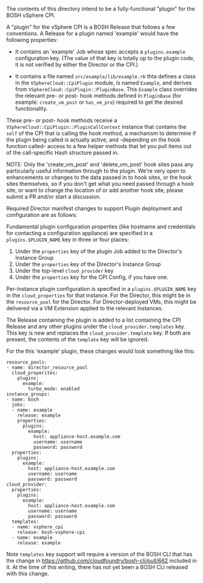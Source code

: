 The contents of this directory intend to be a fully-functional "plugin"
for the BOSH vSphere CPI.

A "plugin" for the vSphere CPI is a BOSH Release that follows a few
conventions. A Release for a plugin named 'example' would have the
following properties:

* It contains an 'example' Job whose spec accepts a
`plugins.example` configuration key. (The value of that key is
totally up to the plugin code, it is not verified by either the
Director or the CPI.)

* It contains a file named `src/example/lib/example.rb` thta
defines a class in the `VSphereCloud::CpiPlugin` module, is named
`Example`, and derives from `VSphereCloud::CpiPlugin::PluginBase`.
This `Example` class overrides the relevant pre- or post- hook
methods defined in `PluginBase` (for example: `create_vm_post` or
`has_vm_pre`) required to get the desired functionality.

These pre- or post- hook methods receive a
`VSphereCloud::CpiPlugin::PluginCallContext` instance that contains the
`self` of the CPI that is calling the hook method, a mechanism to
determine if the plugin being called is actually active, and -depending
on the hook function called- access to a few helper methods that let you
pull items out of the call-specific Hash structure passed in.

NOTE: Only the 'create_vm_post' and 'delete_vm_post' hook sites pass any
      particularly useful information through to the plugin. We're very
      open to enhancements or changes to the data passed in to hook sites,
      or the hook sites themselves,  so if you don't get what you need
      passed through a hook site, or want to change the location of or
      add another hook site, please submit a PR and/or start a discussion.

Required Director manifest changes to support Plugin deployment and
configuration are as follows:

Fundamental plugin configuration properties (like hostname and
credentials for contacting a configuration appliance) are specified in
a `plugins.$PLUGIN_NAME` key in three or four places:

1) Under the `properties` key of the plugin Job added to the Director's
Instance Group
2) Under the `properties` key of the Director's Instance Group
3) Under the top-level `cloud_provider` key
4) Under the `properties` key for the CPI Config, if you have one.

Per-Instance plugin configuration is specified in a
`plugins.$PLUGIN_NAME` key in the `cloud_properties` for that instance.
For the Director, this might be in the `resource_pool` for the Director.
For Director-deployed VMs, this might be delivered via a VM Extension
applied to the relevant Instances.

The Release containing the plugin is added to a list containing the CPI
Release and any other plugins under the `cloud_provider.templates` key.
This key is new and replaces the `cloud_provider.template` key. If both
are present, the contents of the `template` key will be ignored.

For the this 'example' plugin, these changes would look
something like this:
```
resource_pools:
- name: director_resource_pool
  cloud_properites:
    plugins:
      example:
        turbo_mode: enabled
instance_groups:
- name: bosh
  jobs:
  - name: example
    release: example
    properties:
      plugins:
        example:
          host: appliance-host.example.com
          username: username
          password: password
  properties:
    plugins:
      example:
        host: appliance-host.example.com
        username: username
        password: password
cloud_provider:
  properties:
    plugins:
      example:
        host: appliance-host.example.com
        username: username
        password: password
  templates:
  - name: vsphere_cpi
    release: bosh-vsphere-cpi
  - name: example
    release: example
```

Note `templates` key support will require a version of the BOSH CLI that
has the change in <https://github.com/cloudfoundry/bosh-cli/pull/662>
included in it. At the time of this writing, there has not yet been a
BOSH CLI released with this change.